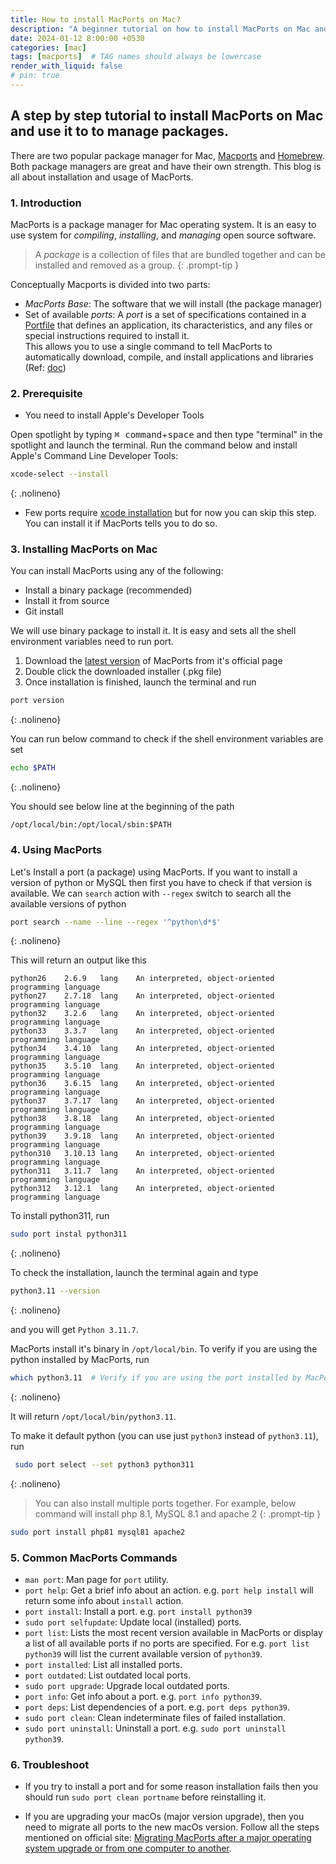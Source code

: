 ```yaml
---
title: How to install MacPorts on Mac? 
description: "A beginner tutorial on how to install MacPorts on Mac and its usage as a package manager."
date: 2024-01-12 8:00:00 +0530
categories: [mac]
tags: [macports]  # TAG names should always be lowercase
render_with_liquid: false
# pin: true
---
```


## A step by step tutorial to install MacPorts on Mac and use it to to manage packages.

There are two popular package manager for Mac, [Macports](https://www.macports.org/) and [Homebrew](https://brew.sh/). Both package managers are great and have their own strength. This blog is all about installation and usage of MacPorts. 

### 1. Introduction

MacPorts is a package manager for Mac operating system. It is an easy to use system for *compiling*, *installing*, and *managing* open source software.  

> A *package* is a collection of files that are bundled together and can be installed and removed as a group.
{: .prompt-tip }
<!-- A package manager lets you load packages into memory. A package is a set of routines and data types that is stored as a resource of type 'PACK'. -->

Conceptually Macports is divided into two parts:
+ *MacPorts Base*: The software that we will install (the package manager)
+ Set of available *ports*: A *port* is a set of specifications contained in a [Portfile](https://guide.macports.org/#development.introduction) that defines an application, its characteristics, and any files or special instructions required to install it.   
This allows you to use a single command to tell MacPorts to automatically download, compile, and install applications and libraries
(Ref: [doc](https://guide.macports.org/#using))

### 2. Prerequisite

+ You need to install Apple's Developer Tools

Open spotlight by typing <kbd>⌘ command</kbd>+<kbd>space</kbd> and then type "terminal" in the spotlight and launch the terminal. Run the command below and install Apple's Command Line Developer Tools: 

```bash
xcode-select --install
```
{: .nolineno}

+ Few ports require [xcode installation](https://developer.apple.com/xcode/) but for now you can skip this step. You can install it if MacPorts tells you to do so.

### 3. Installing MacPorts on Mac

You can install MacPorts using any of the following:
+ Install a binary package (recommended)
+ Install it from source
+ Git install

We will use binary package to install it. It is easy and sets all the shell environment variables need to run port. 

1. Download the [latest version](https://www.macports.org/install.php) of MacPorts from it's official page  
2. Double click the downloaded installer (.pkg file) 
3. Once installation is finished, launch the terminal and run

```bash
port version
```
{: .nolineno}  

You can run below command to check if the shell environment variables are set  

```bash
echo $PATH
```
{: .nolineno}  

You should see below line at the beginning of the path 

```
/opt/local/bin:/opt/local/sbin:$PATH
```

### 4. Using MacPorts

Let's Install a port (a package) using MacPorts. If you want to install a version of python or MySQL then first you have to check if that version is available. We can `search` action with `--regex` switch to search all the available versions of python

```bash
port search --name --line --regex '^python\d*$'
```
{: .nolineno} 

This will return an output like this 

```
python26	2.6.9	lang	An interpreted, object-oriented programming language
python27	2.7.18	lang	An interpreted, object-oriented programming language
python32	3.2.6	lang	An interpreted, object-oriented programming language
python33	3.3.7	lang	An interpreted, object-oriented programming language
python34	3.4.10	lang	An interpreted, object-oriented programming language
python35	3.5.10	lang	An interpreted, object-oriented programming language
python36	3.6.15	lang	An interpreted, object-oriented programming language
python37	3.7.17	lang	An interpreted, object-oriented programming language
python38	3.8.18	lang	An interpreted, object-oriented programming language
python39	3.9.18	lang	An interpreted, object-oriented programming language
python310	3.10.13	lang	An interpreted, object-oriented programming language
python311	3.11.7	lang	An interpreted, object-oriented programming language
python312	3.12.1	lang	An interpreted, object-oriented programming language
```

To install python311, run 

```bash
sudo port instal python311
```
{: .nolineno}

To check the installation, launch the terminal again and type  

```bash
python3.11 --version
```
{: .nolineno}

and you will get `Python 3.11.7`.

MacPorts install it's binary in `/opt/local/bin`. To verify if you are using the python installed by MacPorts, run

```bash
which python3.11  # Verify if you are using the port installed by MacPorts
```
{: .nolineno}

It will return `/opt/local/bin/python3.11`.

To make it default python (you can use just `python3` instead of `python3.11`), run

```bash
 sudo port select --set python3 python311
```
{: .nolineno}

> You can also install multiple ports together. For example, below command will install php 8.1, MySQL 8.1 and apache 2
{: .prompt-tip }
```bash
sudo port install php81 mysql81 apache2
```

### 5. Common MacPorts Commands

<!-- | Commands | Info |  
| -------- | ---- |  
| `man port` | Man page for `port` utility. |
| `port help` | Get a brief info about an action. e.g. `port help install` will return some info about `install` action. |
| `sudo port selfupdate` | Update local (installed) ports. |
| `port list` | Lists the most recent version available in MacPorts or display a list of all available ports if no ports are specified. For e.g. `port list python39` will list the current available version of `python39` | -->

+ `man port`: Man page for `port` utility.
+ `port help`: Get a brief info about an action. e.g. `port help install` will return some info about `install` action.
+ `port install`: Install a port. e.g. `port install python39`
+ `sudo port selfupdate`: Update local (installed) ports.
+ `port list`: Lists the most recent version available in MacPorts or display a list of all available ports if no ports are specified. For e.g. `port list python39` will list the current available version of `python39`.
+ `port installed`: List all installed ports.
+ `port outdated`: List outdated local ports.
+ `sudo port upgrade`: Upgrade local outdated ports.
+ `port info`: Get info about a port. e.g. `port info python39`.
+ `port deps`: List dependencies of a port. e.g. `port deps python39`.
+ `sudo port clean`: Clean indeterminate files of failed installation.
+ `sudo port uninstall`: Uninstall a port. e.g. `sudo port uninstall python39`.


### 6. Troubleshoot

+ If you try to install a port and for some reason installation fails then you should run `sudo port clean portname` before reinstalling it.

+ If you are upgrading your macOs (major version upgrade), then you need to migrate all ports to the new macOs version. Follow all the steps mentioned on official site: [Migrating MacPorts after a major operating system upgrade or from one computer to another](https://trac.macports.org/wiki/Migration).
